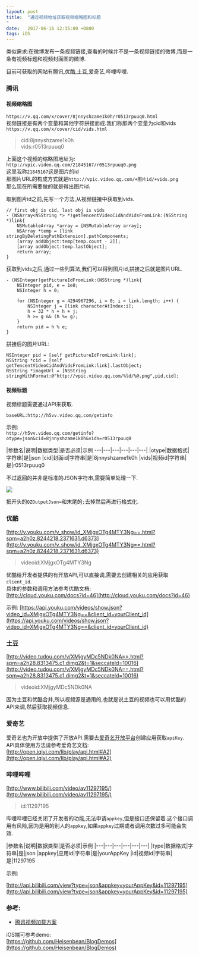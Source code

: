 ```yaml
---
layout: post
title:  "通过视频地址获取视频缩略图和标题
"
date:   2017-06-16 12:35:00 +0800
tags: iOS
---
```

类似需求:在微博发布一条视频链接,查看的时候并不是一条视频链接的微博,而是一条有视频标题和视频封面图的微博.  

目前可获取的网站有腾讯,优酷,土豆,爱奇艺,哔哩哔哩.

### 腾讯  

#### 视频缩略图

`https://v.qq.com/x/cover/8jnnyshzame1k0h/r0513rpuuq0.html`    
视频链接是有两个变量和其他字符拼接而成.我们称那两个变量为cid和vids    
`https://v.qq.com/x/cover/cid/vids.html`    

> cid:8jnnyshzame1k0h  
> vids:r0513rpuuq0

上面这个视频的缩略图地址为:  
`http://vpic.video.qq.com/21845167/r0513rpuuq0.png`  
这里我称`21845167`这是图片的id  
那图片URL的构成方式就是`http://vpic.video.qq.com/+图片id/+vids.png`  
那么现在所需要做的就是得出图片id.  

取到图片id之前,先写一个方法,从视频链接中获取到vids.

    // first obj is cid, last obj is vids
    - (NSArray<NSString *> *)getTencentVideoCidAndVidsFromLink:(NSString *)link{
        NSMutableArray *array = [NSMutableArray array];
        NSArray *temp = [link stringByDeletingPathExtension].pathComponents;
        [array addObject:temp[temp.count - 2]];
        [array addObject:temp.lastObject];
        return array;
    }



获取到vids之后,通过一些列算法,我们可以得到图片id,拼接之后就是图片URL.

    - (NSInteger)getPictureIdFromLink:(NSString *)link{
        NSInteger pid, e = 1e8;
        NSInteger h = 0;
        
        for (NSInteger g = 4294967296, i = 0; i < link.length; i++) {
            NSInteger j = [link characterAtIndex:i];
            h = 32 * h + h + j;
            h >= g && (h %= g);
        }
        return pid = h % e;
    }

拼接后的图片URL:        

    NSInteger pid = [self getPictureIdFromLink:link];
    NSString *cid = [self getTencentVideoCidAndVidsFromLink:link].lastObject;
    NSString *imageUrl = [NSString stringWithFormat:@"http://vpic.video.qq.com/%ld/%@.png",pid,cid];


#### 视频标题

视频标题需要通过API来获取.

`baseURL:http://h5vv.video.qq.com/getinfo`

示例:  
`http://h5vv.video.qq.com/getinfo?otype=json&cid=8jnnyshzame1k0h&vids=r0513rpuuq0`

|参数名|说明|数据类型|是否必须|示例
 ---|---|---|---|---|---|
|otype|数据格式|字符串|是|json
|cid|封面id|字符串|是|8jnnyshzame1k0h
|vids|视频id|字符串|是|r0513rpuuq0

不过返回的并非是标准的JSON字符串,需要简单处理一下.

 ![](http://oclnty4pg.bkt.clouddn.com/get-pic-title-from-link.jpeg)

把开头的`QZOutputJson=`和末尾的`;`去掉然后再进行格式化.


### 优酷  
[http://v.youku.com/v_show/id_XMjgxOTg4MTY3Ng==.html?spm=a2h0z.8244218.2371631.d6373](http://v.youku.com/v_show/id_XMjgxOTg4MTY3Ng==.html?spm=a2h0z.8244218.2371631.d6373)  
> videoid:XMjgxOTg4MTY3Ng

优酷给开发者提供的有开放API,可以直接调,需要去创建相关的应用获取`client_id`.  
具体的参数和调用方法参考优酷文档:  
[http://cloud.youku.com/docs?id=46](http://cloud.youku.com/docs?id=46)  

示例: 
[https://api.youku.com/videos/show.json?video_id=XMjgxOTg4MTY3Ng==&client_id=yourClient_id](https://api.youku.com/videos/show.json?video_id=XMjgxOTg4MTY3Ng==&client_id=yourClient_id)  

### 土豆  
[http://video.tudou.com/v/XMjgyMDc5NDk0NA==.html?spm=a2h28.8313475.c1.dimg2&t=1&seccateId=10016](http://video.tudou.com/v/XMjgyMDc5NDk0NA==.html?spm=a2h28.8313475.c1.dimg2&t=1&seccateId=10016)  
> videoid:XMjgyMDc5NDk0NA

因为土豆和优酷合并,所以视频源是通用的,也就是说土豆的视频也可以用优酷的API来调,然后获取视频信息.

### 爱奇艺

爱奇艺也为开放中提供了开放API.需要去[爱奇艺开放平台](http://open.iqiyi.com/)创建应用获取`apiKey`.  
API具体使用方法请参考爱奇艺文档:  
[http://open.iqiyi.com/lib/play/api.html#A2](http://open.iqiyi.com/lib/play/api.html#A2)

### 哔哩哔哩  

[http://www.bilibili.com/video/av11297195/](http://www.bilibili.com/video/av11297195/)  

> id:11297195

哔哩哔哩已经关闭了开发者的功能,无法申请`appkey`,但是接口还保留着.这个接口调用有风险,因为是用的别人的`appkey`,如果`appkey`过期或者调用次数过多可能会失效.

|参数名|说明|数据类型|是否必须|示例
|---|---|---|---|---|---|
|type|数据格式|字符串|是|json
|appkey|应用id|字符串|是|yourAppKey
|id|视频id|字符串|是|11297195


示例:  

[http://api.bilibili.com/view?type=json&appkey=yourAppKey&id=11297195](http://api.bilibili.com/view?type=json&appkey=yourAppKey&id=11297195)

### 参考:    
- [腾讯视频加载方案](http://chenkun.life/2017/02/11/web/%E8%85%BE%E8%AE%AF%E8%A7%86%E9%A2%91%E5%8A%A0%E8%BD%BD%E6%96%B9%E6%A1%88/)

iOS端可参考demo:  
[https://github.com/Heisenbean/BlogDemos](https://github.com/Heisenbean/BlogDemos)